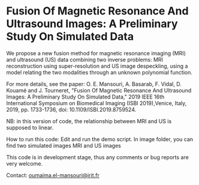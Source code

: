 # Fusion Of Magnetic Resonance And Ultrasound Images: A Preliminary Study On Simulated Data

We propose a new fusion method for magnetic resonance imaging (MRI) and ultrasound (US) data combining two inverse problems: MRI reconstruction using super-resolution and US image despeckling, using a model relating the two modalities through an unknown polynomial function. 

For more details, see the paper: O. E. Mansouri, A. Basarab, F. Vidal, D. Kouamé and J. Tourneret, "Fusion Of Magnetic Resonance And Ultrasound  Images: A Preliminary Study On Simulated Data," 2019 IEEE 16th International Symposium on Biomedical Imaging (ISBI 2019),Venice, Italy, 2019, pp. 1733-1736, doi: 10.1109/ISBI.2019.8759524.

NB: in this version of code, the relationship between MRI and US is supposed to linear.

How to run this code: Edit and run the demo script. In image folder, you can find two simulated images MRI and US images 

This code is in development stage, thus any comments or bug reports are very welcome.

Contact: oumaima.el-mansouri@irit.fr
